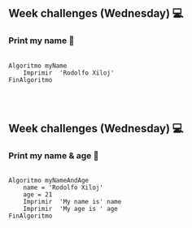 
<h2>Week challenges (Wednesday) 💻</h2>
<h3>Print my name 📝</h3>
<pre>
  <code>
Algoritmo myName
	Imprimir  'Rodolfo Xiloj'
FinAlgoritmo
   </code>
</pre>

</br>

<h2>Week challenges (Wednesday) 💻</h2>
<h3>Print my name & age 📝</h3>
<pre>
  <code>
Algoritmo myNameAndAge
	name = 'Rodolfo Xiloj'
	age = 21
	Imprimir  'My name is' name
	Imprimir  'My age is ' age
FinAlgoritmo
   </code>
</pre>